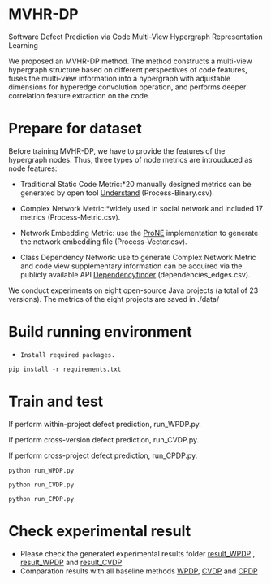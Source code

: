 # MVHR-DP

Software Defect Prediction via Code Multi-View Hypergraph Representation Learning

We proposed an MVHR-DP method. The method constructs a multi-view hypergraph structure based on different perspectives of code features, fuses the multi-view information into a hypergraph with adjustable dimensions for hyperedge convolution operation, and performs deeper correlation feature extraction on the code.

# Prepare for dataset

Before training MVHR-DP, we have to provide the features of the hypergraph nodes. Thus, three types of node metrics are introuduced as node features:

- Traditional Static Code Metric:*20 manually designed metrics can be generated by open tool  [Understand]( https://scitools.com) (Process-Binary.csv).

- Complex Network Metric:*widely used in social network and included 17 metrics (Process-Metric.csv).

- Network Embedding Metric: use the [ProNE](https://github.com/THUDM/ProNE) implementation to generate the network embedding file (Process-Vector.csv).

- Class Dependency Network: use to generate Complex Network Metric and code view supplementary information can be acquired via the publicly available API [Dependencyfinder](https://depfind.sourceforge.io/) (dependencies_edges.csv).

We conduct experiments on eight open-source Java projects (a total of 23 versions). The metrics of the eight projects are saved in ./data/

# Build running environment

- `Install required packages.`

```
pip install -r requirements.txt
```

# Train and test

If perform within-project defect prediction, run_WPDP.py. 

If perform cross-version defect prediction, run_CVDP.py.

If perform cross-project defect prediction, run_CPDP.py. 

```
python run_WPDP.py

python run_CVDP.py

python run_CPDP.py
```

# Check experimental result

- Please check the generated experimental results folder [result_WPDP](./result_WPDP) , [result_WPDP](./result_CPDP) and [result_CVDP](./result_CVDP)
- Comparation results with all baseline methods [WPDP](./results_comparation/WPDP.pdf), [CVDP](./results_comparation/CVDP.pdf) and [CPDP](./results_comparation/CPDP.pdf)

